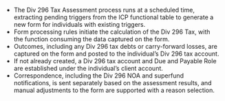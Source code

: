 - The Div 296 Tax Assessment process runs at a scheduled time, extracting pending triggers from the ICP functional table to generate a new form for individuals with existing triggers.  
- Form processing rules initiate the calculation of the Div 296 Tax, with the function consuming the data captured on the form.  
- Outcomes, including any Div 296 tax debts or carry-forward losses, are captured on the form and posted to the individual’s Div 296 tax account.  
- If not already created, a Div 296 tax account and Due and Payable Role are established under the individual’s client account.  
- Correspondence, including the Div 296 NOA and superfund notifications, is sent separately based on the assessment results, and manual adjustments to the form are supported with a reason selection.
